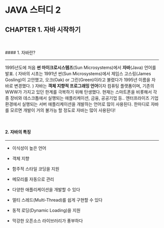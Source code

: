 # JAVA 스터디 2

## CHAPTER 1. 자바 시작하기
<br/>
<br/>
#### 1. 자바란?

------

1995년도에 처음 **썬 마이크로시스템즈**(Sun Microsystems)에서 **자바**(Java) 언어를 발표. ( 자바의 시초는 1991년 썬(Sun Microsystems)에서 제임스 고스링(James Gosling)이 고안했고, 오크(Oak) or 그린(Green)이라고 불렸다가 1995년 이름을 자바로 변경했다. ) 자바는 **객체 지향적 프로그래밍 언어**이자 컴퓨팅 플랫폼이며, 기존의 WWW가 가지고 있던 한계를 극복하기 위해 탄생했다.  현재는 스마트폰을 비롯해서 각종 장비와 데스크톱에서 실행되는 애플리케이션, 금융, 공공기업 등.. 엔터프라이즈 기업 환경에서 실행되는 서버 애플리케이션을 개발하는 언어로 많이 사용된다. 한마디로 자바를 모르면 개발이 거의 불가능 할 정도로 자바는 많이 사용된다!

<br/>



#### 2. 자바의 특징

---

* 이식성이 높은 언어

* 객체 지향
* 함주적 스타일 코딩을 지원
* 메모리를 자동으로 관리
* 다양한 애플리케이션을 개발할 수 있다
* 멀티 스레드(Multi-Thread)를 쉽게 구현할 수 있다
* 동적 로딩(Dynamic Loading)을 지원
* 막강한 오픈소스 라이브러리가 풍부하다







